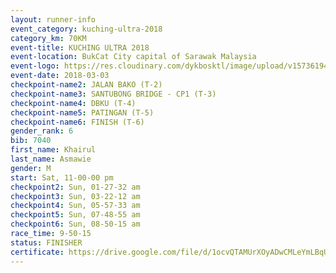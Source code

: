 ```yaml
--- 
layout: runner-info 
event_category: kuching-ultra-2018 
category_km: 70KM 
event-title: KUCHING ULTRA 2018 
event-location: BukCat City capital of Sarawak Malaysia 
event-logo: https://res.cloudinary.com/dykbosktl/image/upload/v1573619473/Logo/kuching-ultra-2018-logo_tlpvm5.png 
event-date: 2018-03-03 
checkpoint-name2: JALAN BAKO (T-2) 
checkpoint-name3: SANTUBONG BRIDGE - CP1 (T-3) 
checkpoint-name4: DBKU (T-4) 
checkpoint-name5: PATINGAN (T-5) 
checkpoint-name6: FINISH (T-6) 
gender_rank: 6
bib: 7040
first_name: Khairul
last_name: Asmawie
gender: M
start: Sat, 11-00-00 pm
checkpoint2: Sun, 01-27-32 am
checkpoint3: Sun, 03-22-12 am
checkpoint4: Sun, 05-57-33 am
checkpoint5: Sun, 07-48-55 am
checkpoint6: Sun, 08-50-15 am
race_time: 9-50-15
status: FINISHER
certificate: https://drive.google.com/file/d/1ocvQTAMUrXOyADwCMLeYmLBqUlqVy6Rn/view?usp=sharing","CERTIFICATE")
--- 
```

